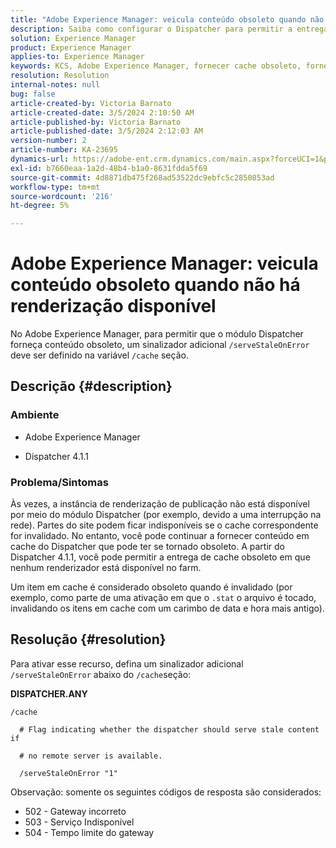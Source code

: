 ```yaml
---
title: "Adobe Experience Manager: veicula conteúdo obsoleto quando não há renderização disponível"
description: Saiba como configurar o Dispatcher para permitir a entrega de cache obsoleto quando nenhum renderizador estiver disponível no Adobe Experience Manager.
solution: Experience Manager
product: Experience Manager
applies-to: Experience Manager
keywords: KCS, Adobe Experience Manager, fornecer cache obsoleto, fornecer conteúdo obsoleto, solução de problemas, solução de problemas, dispatcher, AEM
resolution: Resolution
internal-notes: null
bug: false
article-created-by: Victoria Barnato
article-created-date: 3/5/2024 2:10:50 AM
article-published-by: Victoria Barnato
article-published-date: 3/5/2024 2:12:03 AM
version-number: 2
article-number: KA-23695
dynamics-url: https://adobe-ent.crm.dynamics.com/main.aspx?forceUCI=1&pagetype=entityrecord&etn=knowledgearticle&id=8adb4f94-95da-ee11-904c-000d3a3110f0
exl-id: b7660eaa-1a2d-48b4-b1a0-8631fdda5f69
source-git-commit: 4d8871db475f268ad53522dc9ebfc5c2850853ad
workflow-type: tm+mt
source-wordcount: '216'
ht-degree: 5%

---
```


# Adobe Experience Manager: veicula conteúdo obsoleto quando não há renderização disponível


No Adobe Experience Manager, para permitir que o módulo Dispatcher forneça conteúdo obsoleto, um sinalizador adicional `/serveStaleOnError` deve ser definido na variável `/cache` seção.

## Descrição {#description}


### <b>Ambiente</b>

- Adobe Experience Manager


- Dispatcher 4.1.1


### <b>Problema/Sintomas</b>

Às vezes, a instância de renderização de publicação não está disponível por meio do módulo Dispatcher (por exemplo, devido a uma interrupção na rede). Partes do site podem ficar indisponíveis se o cache correspondente for invalidado. No entanto, você pode continuar a fornecer conteúdo em cache do Dispatcher que pode ter se tornado obsoleto. A partir do Dispatcher 4.1.1, você pode permitir a entrega de cache obsoleto em que nenhum renderizador está disponível no farm.

Um item em cache é considerado obsoleto quando é invalidado (por exemplo, como parte de uma ativação em que o `.stat` o arquivo é tocado, invalidando os itens em cache com um carimbo de data e hora mais antigo).


## Resolução {#resolution}


Para ativar esse recurso, defina um sinalizador adicional `/serveStaleOnError` abaixo do `/cache`seção:

<b>DISPATCHER.ANY</b>


```
/cache

  # Flag indicating whether the dispatcher should serve stale content if

  # no remote server is available.

  /serveStaleOnError "1"
```




Observação: somente os seguintes códigos de resposta são considerados:

- 502 - Gateway incorreto
- 503 - Serviço Indisponível
- 504 - Tempo limite do gateway
